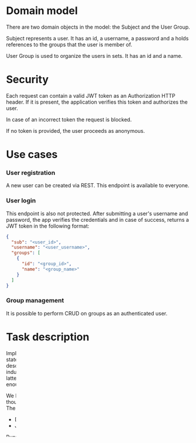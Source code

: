 # Domain model

There are two domain objects in the model: the Subject and the User Group.

Subject represents a user. It has an id, a username, a password and a holds references to the groups that the user is
member of.

User Group is used to organize the users in sets. It has an id and a name.

# Security

Each request can contain a valid JWT token as an Authorization HTTP header. If it is present,
the application verifies this token and authorizes the user.

In case of an incorrect token the request is blocked.

If no token is provided, the user proceeds as anonymous.

# Use cases

### User registration

A new user can be created via REST. This endpoint is available to everyone.

### User login

This endpoint is also not protected. After submitting a user's username and password, the app verifies the credentials
and
in case of success, returns a JWT token in the following format:

```json
{
  "sub": "<user_id>",
  "username": "<user_username>",
  "groups": [
    {
      "id": "<group_id>",
      "name": "<group_name>"
    }
  ]
}
```

### Group management

It is possible to perform CRUD on groups as an authenticated user.

# Task description

Implement the use cases and requirements mentioned above. The statements are vague on purpose, let your creativity
loose!
We expect the described minimal requirements to be met, but we also welcome any industry best practises / optional
show-off
of your skills and ideas. The latter don't have to be complete across all endpoints and entities, it is enough to
demonstrate them.

We have provided some scaffolding, classes and dependencies that we thought might be useful.
Feel free to switch them up if you have other ideas. The requirements for this are the following:

* Docker
* JRE

Running the application:

```docker-compose up```

```./gradlew bRu```

